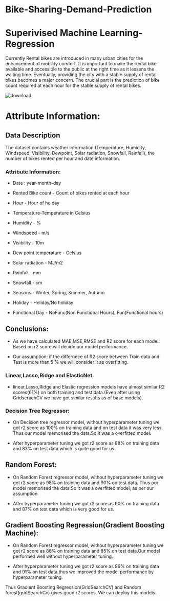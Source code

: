 # Bike-Sharing-Demand-Prediction

# Superivised Machine Learning- Regression

Currently Rental bikes are introduced in many urban cities for the enhancement of mobility comfort. It is important to make the rental bike available and accessible to the public at the right time as it lessens the waiting time. Eventually, providing the city with a stable supply of rental bikes becomes a major concern. The crucial part is the prediction of bike count required at each hour for the stable supply of rental bikes.



![download](https://user-images.githubusercontent.com/118175602/202092814-9ab75530-b3d3-4e1b-ac02-2558b7bb3898.jpg)

# Attribute Information:

## Data Description

The dataset contains weather information (Temperature, Humidity, Windspeed, Visibility, Dewpoint, Solar radiation, Snowfall, Rainfall), the number of bikes rented per hour and date information.

### Attribute Information:

- Date : year-month-day

- Rented Bike count - Count of bikes rented at each hour

- Hour - Hour of he day

- Temperature-Temperature in Celsius

- Humidity - %

- Windspeed - m/s

- Visibility - 10m

- Dew point temperature - Celsius

- Solar radiation - MJ/m2

- Rainfall - mm

- Snowfall - cm

- Seasons - Winter, Spring, Summer, Autumn

- Holiday - Holiday/No holiday

- Functional Day - NoFunc(Non Functional Hours), Fun(Functional hours)

## Conclusions:

- As we have calculated MAE,MSE,RMSE and R2 score for each model. Based on r2 score will decide our model performance.

- Our assumption: if the differnece of R2 score between Train data and Test is more than 5 % we will consider it as overfitting.

### Linear,Lasso,Ridge and ElasticNet.

- linear,Lasso,Ridge and Elastic regression models have almost similar R2 scores(61%) on both training and test data.(Even after using GridserachCV we have got similar results as of base models).

### Decision Tree Regressor:

- On Decision tree regressor model, without hyperparameter tuning we got r2 score as 100% on training data and on test data it was very less. Thus our model memorised the data.So it was a overfitted model.

- After hyperparameter tuning we got r2 score as 88% on training data and 83% on test data which is quite good for us.

## Random Forest:

- On Random Forest regressor model, without hyperparameter tuning we got r2 score as 98% on training data and 90% on test data. Thus our model memorised the data.So it was a overfitted model, as per our assumption

- After hyperparameter tuning we got r2 score as 90% on training data and 87% on test data which is very good for us.
## Gradient Boosting Regression(Gradient Boosting Machine):

- On Random Forest regressor model, without hyperparameter tuning we got r2 score as 86% on training data and 85% on test data.Our model performed well without hyperparameter tuning.

- After hyperparameter tuning we got r2 score as 96% on training data and 91% on test data,thus we improved the model performance by hyperparameter tuning.

Thus Gradient Boosting Regression(GridSearchCV) and Random forest(gridSearchCv) gives good r2 scores. We can deploy this models.
